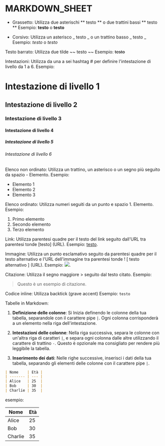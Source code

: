 # MARKDOWN_SHEET

- Grassetto: Utilizza due asterischi ** testo ** o due trattini bassi ** testo **
  Esempio: **testo** o **testo**

- Corsivo: Utilizza un asterisco _ testo _ o un trattino basso _ testo _
  Esempio: _testo_ o _testo_

Testo barrato: Utilizza due tilde ~~ testo ~~
Esempio: ~~testo~~

Intestazioni: Utilizza da una a sei hashtag # per definire l'intestazione di livello da 1 a 6.
Esempio:

# Intestazione di livello 1

## Intestazione di livello 2

### Intestazione di livello 3

#### Intestazione di livello 4

##### Intestazione di livello 5

###### Intestazione di livello 6

Elenco non ordinato: Utilizza un trattino, un asterisco o un segno più seguito da spazio - Elemento.
Esempio:

- Elemento 1
- Elemento 2
- Elemento 3

Elenco ordinato: Utilizza numeri seguiti da un punto e spazio 1. Elemento.
Esempio:

1. Primo elemento
2. Secondo elemento
3. Terzo elemento

Link: Utilizza parentesi quadre per il testo del link seguito dall'URL tra parentesi tonde [testo] (URL).
Esempio: [testo](Uhttps://www.google.com/RL).

Immagine: Utilizza un punto esclamativo seguito da parentesi quadre per il testo alternativo e l'URL dell'immagine tra parentesi tonde ! [ testo alternativo ] (URL).
Esempio: ![ ](https://css-tricks.com/wp-content/uploads/2016/01/choose-markdown.jpg).

Citazione: Utilizza il segno maggiore > seguito dal testo citato.
Esempio:

> Questo è un esempio di citazione.

Codice inline: Utilizza backtick (grave accent)
Esempio: `testo`

Tabelle in Markdown:

1. **Definizione delle colonne**: Si Inizia definendo le colonne della tua tabella, separandole con il carattere pipe `|`. Ogni colonna corrisponderà a un elemento nella riga dell'intestazione.

2. **Intestazioni delle colonne**: Nella riga successiva, separa le colonne con un'altra riga di caratteri `|`, e separa ogni colonna dalle altre utilizzando il carattere di trattino `-`. Questo è opzionale ma consigliato per rendere più leggibile la tabella.

3. **Inserimento dei dati**: Nelle righe successive, inserisci i dati della tua tabella, separando gli elementi delle colonne con il carattere pipe `|`.

```markdown
| Nome    | Età |
| ------- | --- |
| Alice   | 25  |
| Bob     | 30  |
| Charlie | 35  |
```

esempio:

| Nome    | Età |
| ------- | --- |
| Alice   | 25  |
| Bob     | 30  |
| Charlie | 35  |
